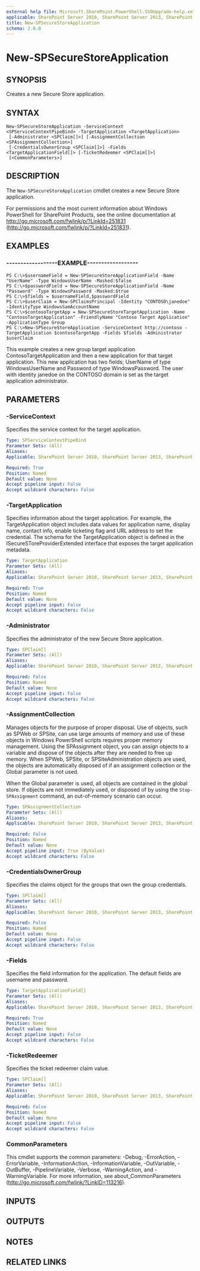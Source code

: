 ```yaml
---
external help file: Microsoft.SharePoint.PowerShell.SSOUpgrade-help.xml
applicable: SharePoint Server 2010, SharePoint Server 2013, SharePoint Server 2016, SharePoint Server 2019
title: New-SPSecureStoreApplication
schema: 2.0.0
---
```


# New-SPSecureStoreApplication

## SYNOPSIS
Creates a new Secure Store application.


## SYNTAX

```
New-SPSecureStoreApplication -ServiceContext <SPServiceContextPipeBind> -TargetApplication <TargetApplication>
 [-Administrator <SPClaim[]>] [-AssignmentCollection <SPAssignmentCollection>]
 [-CredentialsOwnerGroup <SPClaim[]>] -Fields <TargetApplicationField[]> [-TicketRedeemer <SPClaim[]>]
 [<CommonParameters>]
```

## DESCRIPTION
The `New-SPSecureStoreApplication` cmdlet creates a new Secure Store application.

For permissions and the most current information about Windows PowerShell for SharePoint Products, see the online documentation at http://go.microsoft.com/fwlink/p/?LinkId=251831 (http://go.microsoft.com/fwlink/p/?LinkId=251831).


## EXAMPLES

### ------------------EXAMPLE------------------
```
PS C:\>$usernameField = New-SPSecureStoreApplicationField -Name "UserName" -Type WindowsUserName -Masked:$false
PS C:\>$passwordField = New-SPSecureStoreApplicationField -Name "Password" -Type WindowsPassword -Masked:$true
PS C:\>$fields = $usernameField,$passwordField
PS C:\>$userClaim = New-SPClaimsPrincipal -Identity "CONTOSO\janedoe" -IdentityType WindowsSamAccountName
PS C:\>$contosoTargetApp = New-SPSecureStoreTargetApplication -Name "ContosoTargetApplication" -FriendlyName "Contoso Target Application" -ApplicationType Group
PS C:\>New-SPSecureStoreApplication -ServiceContext http://contoso -TargetApplication $contosoTargetApp -Fields $fields -Administrator $userClaim
```

This example creates a new group target application ContosoTargetApplication and then a new application for that target application. This new application has two fields; UserName of type WindowsUserName and Password of type WindowsPassword. The user with identity janedoe on the CONTOSO domain is set as the target application administrator.


## PARAMETERS

### -ServiceContext
Specifies the service context for the target application.

```yaml
Type: SPServiceContextPipeBind
Parameter Sets: (All)
Aliases: 
Applicable: SharePoint Server 2010, SharePoint Server 2013, SharePoint Server 2016, SharePoint Server 2019

Required: True
Position: Named
Default value: None
Accept pipeline input: False
Accept wildcard characters: False
```

### -TargetApplication
Specifies information about the target application.
For example, the TargetApplication object includes data values for application name, display name, contact info, enable ticketing flag and URL address to set the credential.
The schema for the TargetApplication object is defined in the ISecureSToreProviderExtended interface that exposes the target application metadata.

```yaml
Type: TargetApplication
Parameter Sets: (All)
Aliases: 
Applicable: SharePoint Server 2010, SharePoint Server 2013, SharePoint Server 2016, SharePoint Server 2019

Required: True
Position: Named
Default value: None
Accept pipeline input: False
Accept wildcard characters: False
```

### -Administrator
Specifies the administrator of the new Secure Store application.

```yaml
Type: SPClaim[]
Parameter Sets: (All)
Aliases: 
Applicable: SharePoint Server 2010, SharePoint Server 2013, SharePoint Server 2016, SharePoint Server 2019

Required: False
Position: Named
Default value: None
Accept pipeline input: False
Accept wildcard characters: False
```

### -AssignmentCollection
Manages objects for the purpose of proper disposal.
Use of objects, such as SPWeb or SPSite, can use large amounts of memory and use of these objects in Windows PowerShell scripts requires proper memory management.
Using the SPAssignment object, you can assign objects to a variable and dispose of the objects after they are needed to free up memory.
When SPWeb, SPSite, or SPSiteAdministration objects are used, the objects are automatically disposed of if an assignment collection or the Global parameter is not used.

When the Global parameter is used, all objects are contained in the global store.
If objects are not immediately used, or disposed of by using the `Stop-SPAssignment` command, an out-of-memory scenario can occur.

```yaml
Type: SPAssignmentCollection
Parameter Sets: (All)
Aliases: 
Applicable: SharePoint Server 2010, SharePoint Server 2013, SharePoint Server 2016, SharePoint Server 2019

Required: False
Position: Named
Default value: None
Accept pipeline input: True (ByValue)
Accept wildcard characters: False
```

### -CredentialsOwnerGroup
Specifies the claims object for the groups that own the group credentials.

```yaml
Type: SPClaim[]
Parameter Sets: (All)
Aliases: 
Applicable: SharePoint Server 2010, SharePoint Server 2013, SharePoint Server 2016, SharePoint Server 2019

Required: False
Position: Named
Default value: None
Accept pipeline input: False
Accept wildcard characters: False
```

### -Fields
Specifies the field information for the application.
The default fields are username and password.

```yaml
Type: TargetApplicationField[]
Parameter Sets: (All)
Aliases: 
Applicable: SharePoint Server 2010, SharePoint Server 2013, SharePoint Server 2016, SharePoint Server 2019

Required: True
Position: Named
Default value: None
Accept pipeline input: False
Accept wildcard characters: False
```

### -TicketRedeemer
Specifies the ticket redeemer claim value.

```yaml
Type: SPClaim[]
Parameter Sets: (All)
Aliases: 
Applicable: SharePoint Server 2010, SharePoint Server 2013, SharePoint Server 2016, SharePoint Server 2019

Required: False
Position: Named
Default value: None
Accept pipeline input: False
Accept wildcard characters: False
```

### CommonParameters
This cmdlet supports the common parameters: -Debug, -ErrorAction, -ErrorVariable, -InformationAction, -InformationVariable, -OutVariable, -OutBuffer, -PipelineVariable, -Verbose, -WarningAction, and -WarningVariable. For more information, see about_CommonParameters (http://go.microsoft.com/fwlink/?LinkID=113216).

## INPUTS

## OUTPUTS

## NOTES

## RELATED LINKS
